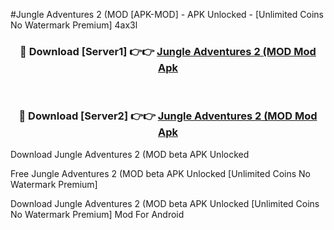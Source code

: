 #Jungle Adventures 2 (MOD [APK-MOD] - APK Unlocked - [Unlimited Coins No Watermark Premium] 4ax3l



<div align="center">

<h3>🔴 Download [Server1] 👉👉 <a href="https://momento.my/?title=Jungle_Adventures_2_(MOD">Jungle Adventures 2 (MOD Mod Apk</a></h3><br>

<h3>🔴 Download [Server2] 👉👉 <a href="https://momento.my/?title=Jungle_Adventures_2_(MOD">Jungle Adventures 2 (MOD Mod Apk</a></h3>
</div>



Download Jungle Adventures 2 (MOD beta APK Unlocked

Free Jungle Adventures 2 (MOD beta APK Unlocked [Unlimited Coins No Watermark Premium]

Download Jungle Adventures 2 (MOD beta APK Unlocked [Unlimited Coins No Watermark Premium] Mod For Android
